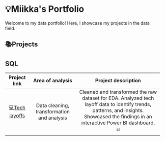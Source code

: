 # 💡Miikka's Portfolio
Welcome to my data portfolio! Here, I showcase my projects in the data field.

📚Projects
---
SQL
---
| Project link | Area of analysis | Project description |
| :---:   | :---: | :---: |
| 💻[Tech layoffs](https://github.com/miikkajuntunen/layoffs) | Data cleaning, transformation and analysis | Cleaned and transformed the raw dataset for EDA. Analyzed tech layoff data to identify trends, patterns, and insights. Showcased the findings in an interactive Power BI dashboard. 📊 |
